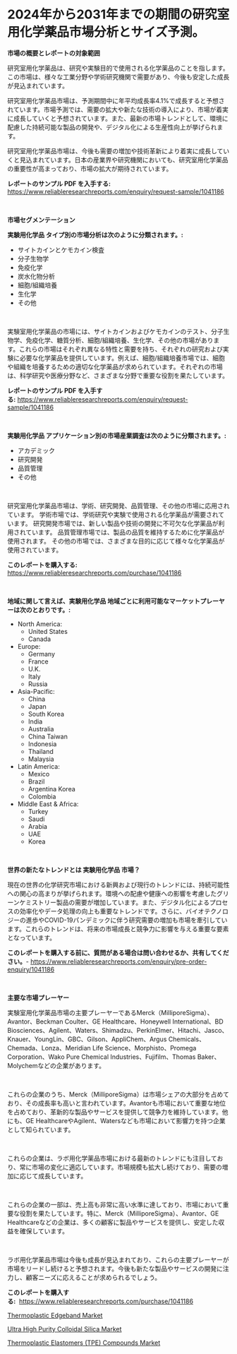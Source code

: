 <p><h1>2024年から2031年までの期間の研究室用化学薬品市場分析とサイズ予測。</h1></p><p><strong>市場の概要とレポートの対象範囲</strong></p>
<p><p>研究室用化学薬品は、研究や実験目的で使用される化学薬品のことを指します。この市場は、様々な工業分野や学術研究機関で需要があり、今後も安定した成長が見込まれています。</p><p>研究室用化学薬品市場は、予測期間中に年平均成長率4.1%で成長すると予想されています。市場予測では、需要の拡大や新たな技術の導入により、市場が着実に成長していくと予想されています。また、最新の市場トレンドとして、環境に配慮した持続可能な製品の開発や、デジタル化による生産性向上が挙げられます。</p><p>研究室用化学薬品市場は、今後も需要の増加や技術革新により着実に成長していくと見込まれています。日本の産業界や研究機関においても、研究室用化学薬品の重要性が高まっており、市場の拡大が期待されています。</p></p>
<p><strong>レポートのサンプル PDF を入手する:</strong> <a href="https://www.reliableresearchreports.com/enquiry/request-sample/1041186">https://www.reliableresearchreports.com/enquiry/request-sample/1041186</a></p>
<p>&nbsp;</p>
<p><strong>市場セグメンテーション</strong></p>
<p><strong>実験用化学品 タイプ別の市場分析は次のように分類されます。:</strong></p>
<p><ul><li>サイトカインとケモカイン検査</li><li>分子生物学</li><li>免疫化学</li><li>炭水化物分析</li><li>細胞/組織培養</li><li>生化学</li><li>その他</li></ul></p>
<p>&nbsp;</p>
<p><p>実験室用化学薬品の市場には、サイトカインおよびケモカインのテスト、分子生物学、免疫化学、糖質分析、細胞/組織培養、生化学、その他の市場があります。これらの市場はそれぞれ異なる特性と需要を持ち、それぞれの研究および実験に必要な化学薬品を提供しています。例えば、細胞/組織培養市場では、細胞や組織を培養するための適切な化学薬品が求められています。それぞれの市場は、科学研究や医療分野など、さまざまな分野で重要な役割を果たしています。</p></p>
<p><strong>レポートのサンプル PDF を入手する:</strong>&nbsp;<a href="https://www.reliableresearchreports.com/enquiry/request-sample/1041186">https://www.reliableresearchreports.com/enquiry/request-sample/1041186</a></p>
<p>&nbsp;</p>
<p><strong> 実験用化学品 アプリケーション別の市場産業調査は次のように分類されます。:</strong></p>
<p><ul><li>アカデミック</li><li>研究開発</li><li>品質管理</li><li>その他</li></ul></p>
<p>&nbsp;</p>
<p><p>研究室用化学薬品市場は、学術、研究開発、品質管理、その他の市場に応用されています。 学術市場では、学術研究や実験で使用される化学薬品が需要されています。 研究開発市場では、新しい製品や技術の開発に不可欠な化学薬品が利用されています。 品質管理市場では、製品の品質を維持するために化学薬品が使用されます。 その他の市場では、さまざまな目的に応じて様々な化学薬品が使用されています。</p></p>
<p><strong>このレポートを購入する:</strong>&nbsp; <a href="https://www.reliableresearchreports.com/purchase/1041186">https://www.reliableresearchreports.com/purchase/1041186</a></p>
<p>&nbsp;</p>
<p><strong>地域に関して言えば、実験用化学品 地域ごとに利用可能なマーケットプレーヤーは次のとおりです。:</strong></p>
<p><ul>
    <li>
        North America:
        <ul>
            <li>United States</li>
            <li>Canada</li>
        </ul>
    </li>
    <li>
        Europe:
        <ul>
            <li>Germany</li>
            <li>France</li>
            <li>U.K.</li>
            <li>Italy</li>
            <li>Russia</li>
        </ul>
    </li>
    <li>
        Asia-Pacific:
        <ul>
            <li>China</li>
            <li>Japan</li>
            <li>South Korea</li>
            <li>India</li>
            <li>Australia</li>
            <li>China Taiwan</li>
            <li>Indonesia</li>
            <li>Thailand</li>
            <li>Malaysia</li>
        </ul>
    </li>
    <li>
        Latin America:
        <ul>
            <li>Mexico</li>
            <li>Brazil</li>
            <li>Argentina Korea</li>
            <li>Colombia</li>
        </ul>
    </li>
    <li>
        Middle East & Africa:
        <ul>
            <li>Turkey</li>
            <li>Saudi</li>
            <li>Arabia</li>
            <li>UAE</li>
            <li>Korea</li>
        </ul>
    </li>
    </ul></p>
<p>&nbsp;</p>
<p><strong>世界の新たなトレンドとは 実験用化学品 市場？</strong></p>
<p><p>現在の世界の化学研究市場における新興および現行のトレンドには、持続可能性への関心の高まりが挙げられます。環境への配慮や健康への影響を考慮したグリーンケミストリー製品の需要が増加しています。また、デジタル化によるプロセスの効率化やデータ処理の向上も重要なトレンドです。さらに、バイオテクノロジーの進歩やCOVID-19パンデミックに伴う研究需要の増加も市場を牽引しています。これらのトレンドは、将来の市場成長と競争力に影響を与える重要な要素となっています。</p></p>
<p><strong>このレポートを購入する前に、質問がある場合は問い合わせるか、共有してください。</strong>- <a href="https://www.reliableresearchreports.com/enquiry/pre-order-enquiry/1041186">https://www.reliableresearchreports.com/enquiry/pre-order-enquiry/1041186</a></p>
<p>&nbsp;</p>
<p><strong>主要な市場プレーヤー</strong></p>
<p><p>実験室用化学薬品市場の主要プレーヤーであるMerck（MilliporeSigma）、Avantor、Beckman Coulter、GE Healthcare、Honeywell International、BD Biosciences、Agilent、Waters、Shimadzu、PerkinElmer、Hitachi、Jasco、Knauer、YoungLin、GBC、Gilson、AppliChem、Argus Chemicals、Chemada、Lonza、Meridian Life Science、Morphisto、Promega Corporation、Wako Pure Chemical Industries、Fujifilm、Thomas Baker、Molychemなどの企業があります。</p><p>&nbsp;</p><p>これらの企業のうち、Merck（MilliporeSigma）は市場シェアの大部分を占めており、その成長率も高いと言われています。Avantorも市場において重要な地位を占めており、革新的な製品やサービスを提供して競争力を維持しています。他にも、GE HealthcareやAgilent、Watersなども市場において影響力を持つ企業として知られています。</p><p>&nbsp;</p><p>これらの企業は、ラボ用化学薬品市場における最新のトレンドにも注目しており、常に市場の変化に適応しています。市場規模も拡大し続けており、需要の増加に応じて成長しています。</p><p>&nbsp;</p><p>これらの企業の一部は、売上高も非常に高い水準に達しており、市場において重要な役割を果たしています。特に、Merck（MilliporeSigma）、Avantor、GE Healthcareなどの企業は、多くの顧客に製品やサービスを提供し、安定した収益を確保しています。</p><p>&nbsp;</p><p>ラボ用化学薬品市場は今後も成長が見込まれており、これらの主要プレーヤーが市場をリードし続けると予想されます。今後も新たな製品やサービスの開発に注力し、顧客ニーズに応えることが求められるでしょう。</p></p>
<p><strong>このレポートを購入する:</strong>&nbsp;&nbsp;<a href="https://www.reliableresearchreports.com/purchase/1041186">https://www.reliableresearchreports.com/purchase/1041186</a></p>
<p><p><a href="https://github.com/markusgodoy/Market-Research-Report-List-2/blob/main/thermoplastic-edgeband-market.md">Thermoplastic Edgeband Market</a></p><p><a href="https://github.com/pgtimber/Market-Research-Report-List-1/blob/main/ultra-high-purity-colloidal-silica-market.md">Ultra High Purity Colloidal Silica Market</a></p><p><a href="https://github.com/arionmp/Market-Research-Report-List-2/blob/main/thermoplastic-elastomers-tpe-compounds-market.md">Thermoplastic Elastomers (TPE) Compounds Market</a></p></p>